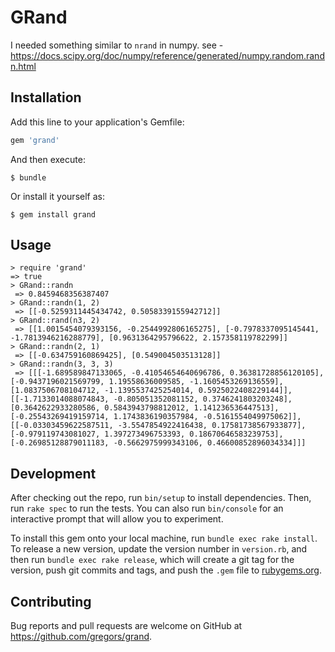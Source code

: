 # GRand

I needed something similar to `nrand` in numpy. see - https://docs.scipy.org/doc/numpy/reference/generated/numpy.random.randn.html

## Installation

Add this line to your application's Gemfile:

```ruby
gem 'grand'
```

And then execute:

    $ bundle

Or install it yourself as:

    $ gem install grand

## Usage

    > require 'grand'
    => true
    > GRand::randn
     => 0.8459468356387407
    > GRand::randn(1, 2)
     => [[-0.5259311445434742, 0.5058339155942712]]
    > GRand::rand(n3, 2)
     => [[1.0015454079393156, -0.2544992806165275], [-0.7978337095145441, -1.7813946216288779], [0.9631364295796622, 2.157358119782299]]
    > GRand::randn(2, 1)
     => [[-0.634759160869425], [0.549004503513128]]
    > GRand::randn(3, 3, 3)
     => [[[-1.689589847133065, -0.41054654640696786, 0.36381728856120105], [-0.9437196021569799, 1.19558636009585, -1.1605453269136559], [1.0837506708104712, -1.1395537425254014, 0.5925022408229144]], [[-1.7133014088074843, -0.805051352081152, 0.3746241803203248], [0.3642622933280586, 0.5843943798812012, 1.141236536447513], [-0.25543269419159714, 1.1743836190357984, -0.5161554049975062]], [[-0.03303459622587511, -3.5547854922416438, 0.17581738567933877], [-0.979119743081027, 1.397273496753393, 0.18670646583239753], [-0.26985128879011183, -0.5662975999343106, 0.46600852896034334]]]

## Development

After checking out the repo, run `bin/setup` to install dependencies. Then, run `rake spec` to run the tests. You can also run `bin/console` for an interactive prompt that will allow you to experiment.

To install this gem onto your local machine, run `bundle exec rake install`. To release a new version, update the version number in `version.rb`, and then run `bundle exec rake release`, which will create a git tag for the version, push git commits and tags, and push the `.gem` file to [rubygems.org](https://rubygems.org).

## Contributing

Bug reports and pull requests are welcome on GitHub at https://github.com/gregors/grand.

